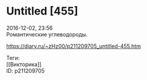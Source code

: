 Untitled [455]
===============

   
 2016-12-02, 23:56   
  Романтические углеводороды.   
    
 <https://diary.ru/~zHz00/p211209705_untitled-455.htm>   
   
 Теги:   
 [[Викторика]]   
 ID: p211209705